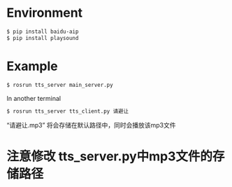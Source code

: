 # Environment
```sh
$ pip install baidu-aip
$ pip install playsound
```


# Example



```sh
$ rosrun tts_server main_server.py
```

In another terminal

```sh
$ rosrun tts_server tts_client.py 请避让
```
“请避让.mp3” 将会存储在默认路径中，同时会播放该mp3文件

# 注意修改 tts_server.py中mp3文件的存储路径




